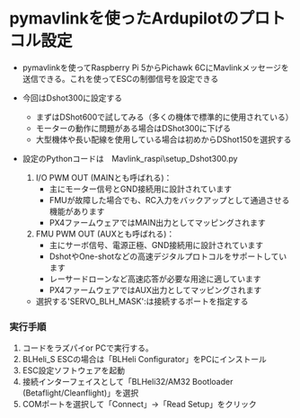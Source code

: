 # pymavlinkを使ったArdupilotのプロトコル設定

- pymavlinkを使ってRaspberry Pi 5からPichawk 6CにMavlinkメッセージを送信できる。これを使ってESCの制御信号を設定できる
- 今回はDshot300に設定する
  - まずはDShot600で試してみる（多くの機体で標準的に使用されている）
  - モーターの動作に問題がある場合はDShot300に下げる
  - 大型機体や長い配線を使用している場合は初めからDShot150を選択する
  
- 設定のPythonコードは　Mavlink_raspi\setup_Dshot300.py

    1. I/O PWM OUT (MAINとも呼ばれる)：
        - 主にモーター信号とGND接続用に設計されています
        - FMUが故障した場合でも、RC入力をバックアップとして通過させる機能があります
        - PX4ファームウェアではMAIN出力としてマッピングされます
    2. FMU PWM OUT (AUXとも呼ばれる)：
        - 主にサーボ信号、電源正極、GND接続用に設計されています
        - DshotやOne-shotなどの高速デジタルプロトコルをサポートしています
        - レーサードローンなど高速応答が必要な用途に適しています
        - PX4ファームウェアではAUX出力としてマッピングされます


  - 選択する'SERVO_BLH_MASK':は接続するポートを指定する
  
### 実行手順
1. コードをラズパイor PCで実行する。
2. BLHeli_S ESCの場合は「BLHeli Configurator」をPCにインストール
3. ESC設定ソフトウェアを起動
4. 接続インターフェイスとして「BLHeli32/AM32 Bootloader (Betaflight/Cleanflight)」を選択
5. COMポートを選択して「Connect」→「Read Setup」をクリック

